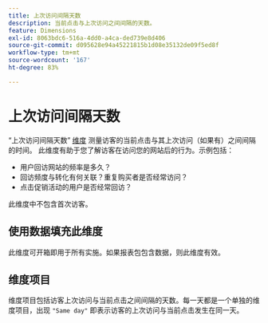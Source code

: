 ```yaml
---
title: 上次访问间隔天数
description: 当前点击与上次访问之间间隔的天数。
feature: Dimensions
exl-id: 8063bdc6-516a-4dd0-a4ca-ded739e8d406
source-git-commit: d095628e94a45221815b1d08e35132de09f5ed8f
workflow-type: tm+mt
source-wordcount: '167'
ht-degree: 83%

---
```


# 上次访问间隔天数

“上次访问间隔天数” [维度](overview.md) 测量访客的当前点击与其上次访问（如果有）之间间隔的时间。 此维度有助于您了解访客在访问您的网站后的行为。示例包括：

* 用户回访网站的频率是多久？
* 回访频度与转化有何关联？重复购买者是否经常访问？
* 点击促销活动的用户是否经常回访？

此维度中不包含首次访客。

## 使用数据填充此维度

此维度可开箱即用于所有实施。如果报表包包含数据，则此维度有效。

## 维度项目

维度项目包括访客上次访问与当前点击之间间隔的天数。每一天都是一个单独的维度项目，出现 `"Same day"` 即表示访客的上次访问与当前点击发生在同一天。
